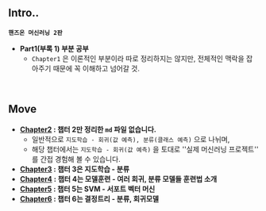 ## Intro..

**`핸즈온 머신러닝 2판`**

* **Part1(부록 1) 부분 공부**
  * `Chapter1` 은 이론적인 부분이라 따로 정리하지는 않지만, 전체적인 맥락을 잡아주기 때문에 꼭 이해하고 넘어갈 것.

<br>

## Move

* **[Chapter2](./chapter2%20(jupyter)) : 챕터 2만 정리한 `md` 파일 없습니다.**
  * 일반적으로 `지도학습 - 회귀(값 예측), 분류(클래스 예측)` 으로 나뉘며,
  * 해당 챕터에서는 `지도학습 - 회귀(값 예측)` 을 토대로 ''실제 머신러닝 프로젝트'' 를 간접 경험해 볼 수 있습니다.
* **[Chapter3](./chapter3/Chapter03_Classification.ipynb) : 챕터 3은 지도학습 - 분류**
* **[Chapter4](./chapter4/Chapter04_Model-Train.ipynb) : 챕터 4는 모델훈련 - 여러 회귀, 분류 모델들 훈련법 소개**
* **[Chapter5](./chapter5/Chapter05_SVM.ipynb) : 챕터 5는 SVM - 서포트 벡터 머신**
* **[Chapter6](./chapter6/Chapter06_Decision_Tree.ipynb) : 챕터 6는 결정트리 - 분류, 회귀모델**

